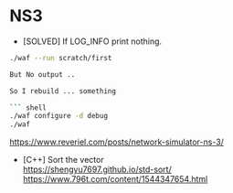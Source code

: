 # NS3

 * [SOLVED] If LOG_INFO print nothing.

```bash
./waf --run scratch/first

But No output ..

So I rebuild ... something

``` shell
./waf configure -d debug
./waf
```
https://www.reveriel.com/posts/network-simulator-ns-3/


* [C++] Sort the vector  
  https://shengyu7697.github.io/std-sort/  
  https://www.796t.com/content/1544347654.html
